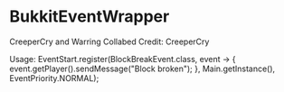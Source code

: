 # BukkitEventWrapper
CreeperCry and Warring Collabed
Credit: CreeperCry

Usage:
        EventStart.register(BlockBreakEvent.class, event -> {
            event.getPlayer().sendMessage("Block broken");
        }, Main.getInstance(), EventPriority.NORMAL);
